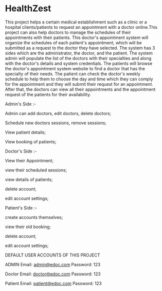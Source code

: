 # HealthZest
This project helps a certain medical establishment such as a clinic or a hospital clients/patients to request an appointment with a doctor online.This project can also help doctors to manage the schedules of their appointments with their patients. This doctor's appointment system will organize the schedules of each patient's appointment, which will be submitted as a request to the doctor they have selected. The system has 3 sides which are the administrator, the doctor, and the patient. The system admin will populate the list of the doctors with their specialties and along with the doctor's details and system credentials. The patients will browse the doctor's appointment system website to find a doctor that has the specialty of their needs. The patient can check the doctor's weekly schedule to help them to choose the day and time which they can comply for the appointment and they will submit their request for an appointment. After that, the doctors can view all their appointments and the appointment request of the patients for their availability.

Admin's Side :-

Admin can add doctors, edit doctors, delete doctors;

Schedule new doctors sessions, remove sessions;

View patient details;

View booking of patients;

Doctor's Side :-

View their Appointment;

view their scheduled sessions;

view details of patients;

delete account;

edit account settings;

Patient's Side :-

create accounts themselves;

view their old booking;

delete account;

edit account settings;

DEFAULT USER ACCOUNTS OF THIS PROJECT

ADMIN
Email: admin@edoc.com
Password: 123

Doctor
Email: doctor@edoc.com
Password: 123

Patient
Email: patient@edoc.com
Password: 123
